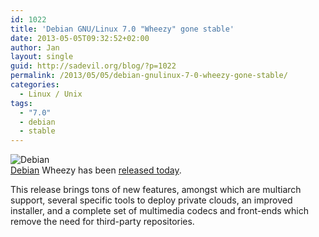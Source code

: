 ```yaml
---
id: 1022
title: 'Debian GNU/Linux 7.0 "Wheezy" gone stable'
date: 2013-05-05T09:32:52+02:00
author: Jan
layout: single
guid: http://sadevil.org/blog/?p=1022
permalink: /2013/05/05/debian-gnulinux-7-0-wheezy-gone-stable/
categories:
  - Linux / Unix
tags:
  - "7.0"
  - debian
  - stable
---
```

![Debian](http://www.debian.org/logos/openlogo-nd-100.png)  
[Debian](http://www.debian.org) Wheezy has been [released today](http://www.debian.org/News/2013/20130504).

This release brings tons of new features, amongst which are multiarch support, several specific tools to deploy private clouds, an improved installer, and a complete set of multimedia codecs and front-ends which remove the need for third-party repositories.
